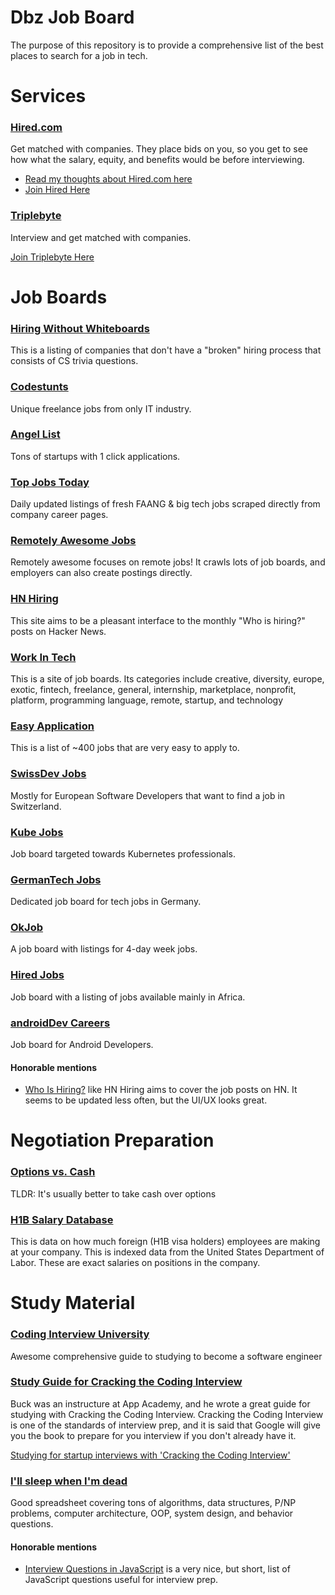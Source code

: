 # Dbz Job Board
The purpose of this repository is to provide a comprehensive list of the best places to search for a job in tech.

# Services

### [Hired.com](https://hired.com/x/BLM7Ki)

Get matched with companies. They place bids on you, so you get to see how what the salary, equity, and benefits would be before interviewing.

 - [Read my thoughts about Hired.com here](https://github.com/Dbz/job-board/blob/master/hired.md)
 - [Join Hired Here](https://hired.com/x/BLM7Ki)

### [Triplebyte](https://triplebyte.com/iv/ZHCMuMw/cp)

Interview and get matched with companies.

[Join Triplebyte Here](https://triplebyte.com/iv/ZHCMuMw/cp)

# Job Boards

### [Hiring Without Whiteboards](https://github.com/poteto/hiring-without-whiteboards)

This is a listing of companies that don't have a "broken" hiring process that consists of CS trivia questions.

### [Codestunts](https://codestunts.com/)

Unique freelance jobs from only IT industry.

### [Angel List](https://angel.co/)

Tons of startups with 1 click applications.

### [Top Jobs Today](https://topjobstoday.com/)

Daily updated listings of fresh FAANG & big tech jobs scraped directly from company career pages.

### [Remotely Awesome Jobs](https://www.remotelyawesomejobs.com/)

Remotely awesome focuses on remote jobs! It crawls lots of job boards, and employers can also create postings directly.

### [HN Hiring](http://hnhiring.me/)

This site aims to be a pleasant interface to the monthly "Who is hiring?" posts on Hacker News.

### [Work In Tech](http://workintech.io/)

This is a site of job boards. Its categories include creative, diversity, europe, exotic, fintech, freelance, general, internship, marketplace, nonprofit, platform, programming language, remote, startup, and technology

### [Easy Application](https://github.com/j-delaney/easy-application)

This is a list of ~400 jobs that are very easy to apply to.

### [SwissDev Jobs](https://swissdevjobs.ch/) 

Mostly for European Software Developers that want to find a job in Switzerland.

### [Kube Jobs](https://kubejobs.io/) 

Job board targeted towards Kubernetes professionals.

### [GermanTech Jobs](https://germantechjobs.de/) 

Dedicated job board for tech jobs in Germany.

### [OkJob](https://okjob.io/) 

A job board with listings for 4-day week jobs.

### [Hired Jobs](https://www.hired.co.ke) 

Job board with a listing of jobs available mainly in Africa.

### [androidDev Careers](https://androiddev.careers/)

Job board for Android Developers.

#### Honorable mentions

 - [Who Is Hiring?](https://whoishiring.io/) like HN Hiring aims to cover the job posts on HN. It seems to be updated less often, but the UI/UX looks great.

# Negotiation Preparation

### [Options vs. Cash](https://danluu.com/startup-options/)

TLDR: It's usually better to take cash over options

### [H1B Salary Database](http://h1bdata.info/index.php)

This is data on how much foreign (H1B visa holders) employees are making at your company. This is indexed data from the United States Department of Labor. These are exact salaries on positions in the company.

# Study Material

### [Coding Interview University](https://github.com/jwasham/coding-interview-university)

Awesome comprehensive guide to studying to become a software engineer

### [Study Guide for Cracking the Coding Interview](http://shlegeris.com/2016/06/22/ctci)

Buck was an instructure at App Academy, and he wrote a great guide for studying with Cracking the Coding Interview. Cracking the Coding Interview is one of the standards of interview prep, and it is said that Google will give you the book to prepare for you interview if you don't already have it.

[Studying for startup interviews with 'Cracking the Coding Interview'](http://shlegeris.com/2016/06/22/ctci)

### [I'll sleep when I'm dead](https://docs.google.com/document/d/1VNoEUzBtyCw0fDw0X_bvuhmCwz1qhNjETPJc5VRZqm8/edit)

Good spreadsheet covering tons of algorithms, data structures, P/NP problems, computer architecture, OOP, system design, and behavior questions.

#### Honorable mentions

 - [Interview Questions in JavaScript](https://github.com/kennymkchan/interview-questions-in-javascript) is a very nice, but short, list of JavaScript questions useful for interview prep. 


